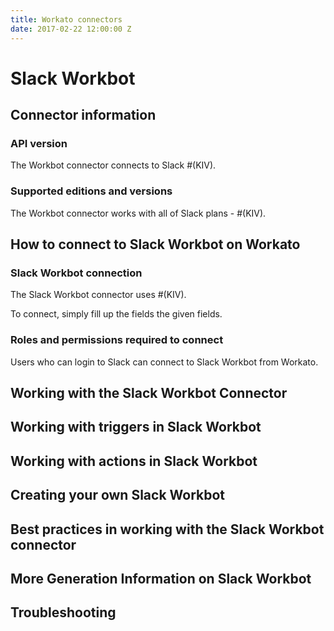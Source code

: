 ```yaml
---
title: Workato connectors
date: 2017-02-22 12:00:00 Z
---
```


# Slack Workbot

## Connector information

### API version
The Workbot connector connects to Slack #(KIV). 

### Supported editions and versions
The Workbot connector works with all of Slack plans - #(KIV).

## How to connect to Slack Workbot on Workato

### Slack Workbot connection
The Slack Workbot connector uses #(KIV).

To connect, simply fill up the fields the given fields. 

### Roles and permissions required to connect
Users who can login to Slack can connect to Slack Workbot from Workato. 

## Working with the Slack Workbot Connector

## Working with triggers in Slack Workbot

## Working with actions in Slack Workbot

## Creating your own Slack Workbot

## Best practices in working with the Slack Workbot connector

## More Generation Information on Slack Workbot

## Troubleshooting
